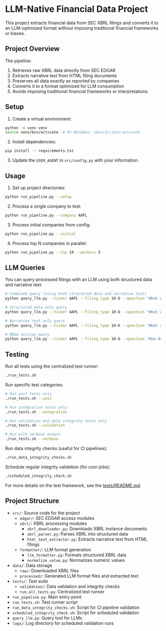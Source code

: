 # LLM-Native Financial Data Project

This project extracts financial data from SEC XBRL filings and converts it to an LLM-optimized format without imposing traditional financial frameworks or biases.

## Project Overview

The pipeline:
1. Retrieves raw XBRL data directly from SEC EDGAR
2. Extracts narrative text from HTML filing documents
3. Preserves all data exactly as reported by companies
4. Converts it to a format optimized for LLM consumption
5. Avoids imposing traditional financial frameworks or interpretations

## Setup

1. Create a virtual environment:
```bash
python -m venv venv
source venv/bin/activate  # On Windows: venv\Scripts\activate
```

2. Install dependencies:
```bash
pip install -r requirements.txt
```

3. Update the `USER_AGENT` in `src/config.py` with your information.

## Usage

1. Set up project directories:
```bash
python run_pipeline.py --setup
```

2. Process a single company to test:
```bash
python run_pipeline.py --company AAPL
```

3. Process initial companies from config:
```bash
python run_pipeline.py --initial
```

4. Process top N companies in parallel:
```bash
python run_pipeline.py --top 10 --workers 3
```

## LLM Queries

You can query processed filings with an LLM using both structured data and narrative text:

```bash
# Combined query (using both structured data and narrative text)
python query_llm.py --ticker AAPL --filing_type 10-Q --question "What was the revenue for the most recent quarter and how does it compare to the previous quarter?" --data_type combined

# Structured data only query
python query_llm.py --ticker AAPL --filing_type 10-Q --question "What was the gross margin for the most recent quarter?" --data_type structured

# Narrative text only query
python query_llm.py --ticker AAPL --filing_type 10-K --question "What are the key risk factors mentioned?" --data_type narrative --narrative_section risk_factors

# MD&A section query
python query_llm.py --ticker AAPL --filing_type 10-Q --question "How does management explain changes in operating expenses?" --data_type narrative --narrative_section mda
```

## Testing

Run all tests using the centralized test runner:
```bash
./run_tests.sh
```

Run specific test categories:
```bash
# Run unit tests only
./run_tests.sh --unit

# Run integration tests only
./run_tests.sh --integration

# Run validation and data integrity tests only
./run_tests.sh --validation

# Run with verbose output
./run_tests.sh --verbose
```

Run data integrity checks (useful for CI pipelines):
```bash
./run_data_integrity_checks.sh
```

Schedule regular integrity validation (for cron jobs):
```bash
./scheduled_integrity_check.sh
```

For more details on the test framework, see the [tests/README.md](tests/README.md).

## Project Structure

- `src/`: Source code for the project
  - `edgar/`: SEC EDGAR access modules
  - `xbrl/`: XBRL processing modules
    - `xbrl_downloader.py`: Downloads XBRL instance documents
    - `xbrl_parser.py`: Parses XBRL into structured data
    - `html_text_extractor.py`: Extracts narrative text from HTML filings
  - `formatter/`: LLM format generation
    - `llm_formatter.py`: Formats structured XBRL data
    - `normalize_value.py`: Normalizes numeric values
- `data/`: Data storage
  - `raw/`: Downloaded XBRL files
  - `processed/`: Generated LLM format files and extracted text
- `tests/`: Test suite
  - `validation/`: Data validation and integrity checks
  - `run_all_tests.py`: Centralized test runner
- `run_pipeline.py`: Main entry point
- `run_tests.sh`: Test runner script
- `run_data_integrity_checks.sh`: Script for CI pipeline validation
- `scheduled_integrity_check.sh`: Script for scheduled validation
- `query_llm.py`: Query tool for LLMs
- `logs/`: Log directory for scheduled validation runs